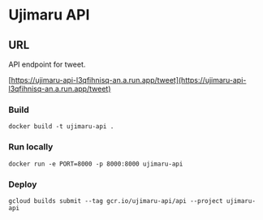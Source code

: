 # Ujimaru API

## URL

API endpoint for tweet.

[https://ujimaru-api-l3qfihnisq-an.a.run.app/tweet](https://ujimaru-api-l3qfihnisq-an.a.run.app/tweet)


### Build

```
docker build -t ujimaru-api .
```

### Run locally

```
docker run -e PORT=8000 -p 8000:8000 ujimaru-api
```

### Deploy

```
gcloud builds submit --tag gcr.io/ujimaru-api/api --project ujimaru-api
```